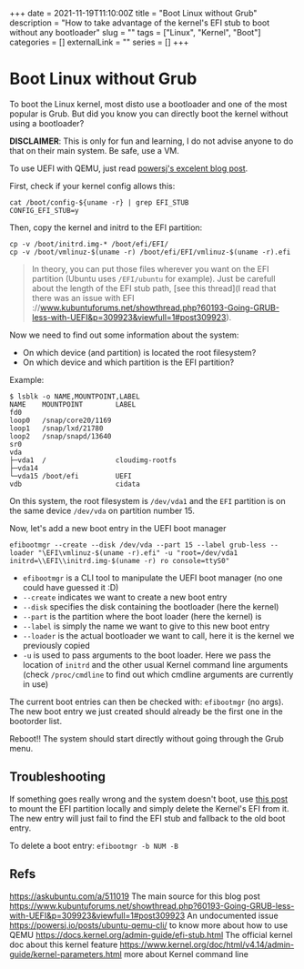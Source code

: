 +++
date = 2021-11-19T11:10:00Z
title = "Boot Linux without Grub"
description = "How to take advantage of the kernel's EFI stub to boot without any bootloader"
slug = ""
tags = ["Linux", "Kernel", "Boot"]
categories = []
externalLink = ""
series = []
+++

# Boot Linux without Grub

To boot the Linux kernel, most disto use a bootloader and one of the most popular is Grub. But did you know you can directly boot the kernel without using a bootloader?

**DISCLAIMER**: This is only for fun and learning, I do not advise anyone to do that on their main system. Be safe, use a VM.

To use UEFI with QEMU, just read [powersj's excelent blog post](https://powersj.io/posts/ubuntu-qemu-cli/#booting-with-uefi).

First, check if your kernel config allows this:

```
cat /boot/config-${uname -r} | grep EFI_STUB
CONFIG_EFI_STUB=y
```

Then, copy the kernel and initrd to the EFI partition:

```
cp -v /boot/initrd.img-* /boot/efi/EFI/
cp -v /boot/vmlinuz-$(uname -r) /boot/efi/EFI/vmlinuz-$(uname -r).efi
```

> In theory, you can put those files wherever you want on the EFI partition (Ubuntu uses `/EFI/ubuntu` for example). Just be carefull about the length of the EFI stub path, [see this thread](I read that there was an issue with EFI ://www.kubuntuforums.net/showthread.php?60193-Going-GRUB-less-with-UEFI&p=309923&viewfull=1#post309923).

Now we need to find out some information about the system:
 - On which device (and partition) is located the root filesystem?
 - On which device and which partition is the EFI partition?

Example:

```
$ lsblk -o NAME,MOUNTPOINT,LABEL
NAME    MOUNTPOINT        LABEL
fd0
loop0   /snap/core20/1169
loop1   /snap/lxd/21780
loop2   /snap/snapd/13640
sr0
vda
├─vda1  /                 cloudimg-rootfs
├─vda14
└─vda15 /boot/efi         UEFI
vdb                       cidata
```

On this system, the root filesystem is `/dev/vda1` and the `EFI` partition is on the same device `/dev/vda` on partition number 15.

Now, let's add a new boot entry in the UEFI boot manager

```
efibootmgr --create --disk /dev/vda --part 15 --label grub-less --loader "\EFI\vmlinuz-$(uname -r).efi" -u "root=/dev/vda1 initrd=\\EFI\\initrd.img-$(uname -r) ro console=ttyS0"
```

 - `efibootmgr` is a CLI tool to manipulate the UEFI boot manager (no one could have guessed it :D)
 - `--create` indicates we want to create a new boot entry
 - `--disk` specifies the disk containing the bootloader (here the kernel)
 - `--part` is the partition where the boot loader (here the kernel) is
 - `--label` is simply the name we want to give to this new boot entry
 - `--loader` is the actual bootloader we want to call, here it is the kernel we previously copied
 - `-u` is used to pass arguments to the boot loader. Here we pass the location of `initrd` and the other usual Kernel command line arguments (check `/proc/cmdline` to find out which cmdline arguments are currently in use)

The current boot entries can then be checked with: `efibootmgr` (no args). The new boot entry we just created should already be the first one in the bootorder list.

Reboot!! The system should start directly without going through the Grub menu.

## Troubleshooting

If something goes really wrong and the system doesn't boot, use [this post](./qemu_cheatsheet.md) to mount the EFI partition locally and simply delete the Kernel's EFI from it. The new entry will just fail to find the EFI stub and fallback to the old boot entry.

To delete a boot entry: `efibootmgr -b NUM -B`

## Refs

https://askubuntu.com/a/511019 The main source for this blog post
https://www.kubuntuforums.net/showthread.php?60193-Going-GRUB-less-with-UEFI&p=309923&viewfull=1#post309923 An undocumented issue
https://powersj.io/posts/ubuntu-qemu-cli/ to know more about how to use QEMU
https://docs.kernel.org/admin-guide/efi-stub.html The official kernel doc about this kernel feature
https://www.kernel.org/doc/html/v4.14/admin-guide/kernel-parameters.html more about Kernel command line
